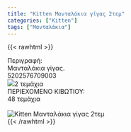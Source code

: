 ```yaml
---
title: "Kitten Μανταλάκια γίγας 2τεμ"
categories: ["Kitten"]
tags: ["Μανταλάκια"]
---
```

{{< rawhtml >}}

<div class="sload215"><div class="product"><div id="sistatika">Περιγραφή:</div><div class="alltext">Μανταλάκια γίγας.</div><div id="barcode"><div id="barimage1"></div><span id="bartext">5202576709003</span></div><div id="varos"><div id="varosimage" style="margin:0"><img src="/media/icons/tem.png"><span id="varostext">2 τεμάχια</span></div></div><div id="kivotio">ΠΕΡΙΕΧΟΜΕΝΟ ΚΙΒΩΤΙΟΥ:<br>48 τεμάχια</div><br><div class="pimg"><img alt="Kitten Μανταλάκια γίγας 2τεμ" title="Kitten Μανταλάκια γίγας 2τεμ" src="/media/images/kitten-mantalakia-gigas-2tem.jpg"></div></div></div>
{{< /rawhtml >}}


